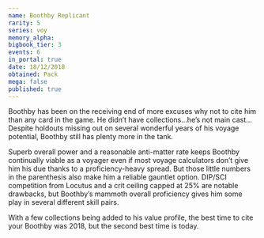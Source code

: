 ```yaml
---
name: Boothby Replicant
rarity: 5
series: voy
memory_alpha:
bigbook_tier: 3
events: 6
in_portal: true
date: 18/12/2018
obtained: Pack
mega: false
published: true
---
```


Boothby has been on the receiving end of more excuses why not to cite him than any card in the game. He didn’t have collections…he’s not main cast… Despite holdouts missing out on several wonderful years of his voyage potential, Boothby still has plenty more in the tank.

Superb overall power and a reasonable anti-matter rate keeps Boothby continually viable as a voyager even if most voyage calculators don’t give him his due thanks to a proficiency-heavy spread. But those little numbers in the parenthesis also make him a reliable gauntlet option. DIP/SCI competition from Locutus and a crit ceiling capped at 25% are notable drawbacks, but Boothby’s mammoth overall proficiency gives him some play in several different skill pairs.

With a few collections being added to his value profile, the best time to cite your Boothby was 2018, but the second best time is today.
